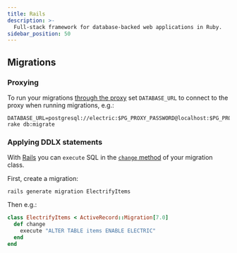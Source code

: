 ```yaml
---
title: Rails
description: >-
  Full-stack framework for database-backed web applications in Ruby.
sidebar_position: 50
---
```


## Migrations

### Proxying

To run your migrations [through the proxy](../../usage/data-modelling/migrations.md#migrations-proxy) set `DATABASE_URL` to connect to the proxy when running migrations, e.g.:

```shell
DATABASE_URL=postgresql://electric:$PG_PROXY_PASSWORD@localhost:$PG_PROXY_PORT/mydb rake db:migrate
```

### Applying DDLX statements

With [Rails](../../integrations/backend/rails.md) you can `execute` SQL in the [`change` method](https://guides.rubyonrails.org/active_record_migrations.html#using-the-change-method) of your migration class.

First, create a migration:

```shell
rails generate migration ElectrifyItems
```

Then e.g.:

```ruby
class ElectrifyItems < ActiveRecord::Migration[7.0]
  def change
    execute "ALTER TABLE items ENABLE ELECTRIC"
  end
end
```
